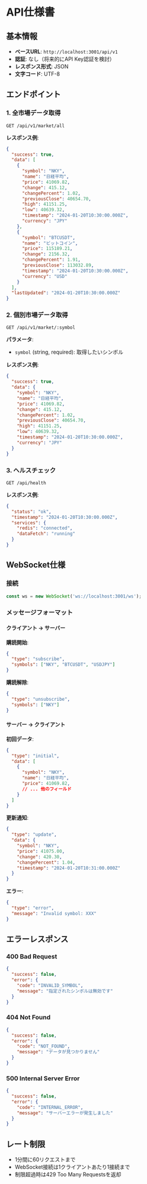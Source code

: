 # API仕様書

## 基本情報

- **ベースURL**: `http://localhost:3001/api/v1`
- **認証**: なし（将来的にAPI Key認証を検討）
- **レスポンス形式**: JSON
- **文字コード**: UTF-8

## エンドポイント

### 1. 全市場データ取得

```
GET /api/v1/market/all
```

**レスポンス例**:
```json
{
  "success": true,
  "data": [
    {
      "symbol": "NKY",
      "name": "日経平均",
      "price": 41069.82,
      "change": 415.12,
      "changePercent": 1.02,
      "previousClose": 40654.70,
      "high": 41151.25,
      "low": 40639.32,
      "timestamp": "2024-01-20T10:30:00.000Z",
      "currency": "JPY"
    },
    {
      "symbol": "BTCUSDT",
      "name": "ビットコイン",
      "price": 115189.21,
      "change": 2156.32,
      "changePercent": 1.91,
      "previousClose": 113032.89,
      "timestamp": "2024-01-20T10:30:00.000Z",
      "currency": "USD"
    }
  ],
  "lastUpdated": "2024-01-20T10:30:00.000Z"
}
```

### 2. 個別市場データ取得

```
GET /api/v1/market/:symbol
```

**パラメータ**:
- `symbol` (string, required): 取得したいシンボル

**レスポンス例**:
```json
{
  "success": true,
  "data": {
    "symbol": "NKY",
    "name": "日経平均",
    "price": 41069.82,
    "change": 415.12,
    "changePercent": 1.02,
    "previousClose": 40654.70,
    "high": 41151.25,
    "low": 40639.32,
    "timestamp": "2024-01-20T10:30:00.000Z",
    "currency": "JPY"
  }
}
```

### 3. ヘルスチェック

```
GET /api/health
```

**レスポンス例**:
```json
{
  "status": "ok",
  "timestamp": "2024-01-20T10:30:00.000Z",
  "services": {
    "redis": "connected",
    "dataFetch": "running"
  }
}
```

## WebSocket仕様

### 接続

```javascript
const ws = new WebSocket('ws://localhost:3001/ws');
```

### メッセージフォーマット

#### クライアント → サーバー

**購読開始**:
```json
{
  "type": "subscribe",
  "symbols": ["NKY", "BTCUSDT", "USDJPY"]
}
```

**購読解除**:
```json
{
  "type": "unsubscribe",
  "symbols": ["NKY"]
}
```

#### サーバー → クライアント

**初回データ**:
```json
{
  "type": "initial",
  "data": [
    {
      "symbol": "NKY",
      "name": "日経平均",
      "price": 41069.82,
      // ... 他のフィールド
    }
  ]
}
```

**更新通知**:
```json
{
  "type": "update",
  "data": {
    "symbol": "NKY",
    "price": 41075.00,
    "change": 420.30,
    "changePercent": 1.04,
    "timestamp": "2024-01-20T10:31:00.000Z"
  }
}
```

**エラー**:
```json
{
  "type": "error",
  "message": "Invalid symbol: XXX"
}
```

## エラーレスポンス

### 400 Bad Request
```json
{
  "success": false,
  "error": {
    "code": "INVALID_SYMBOL",
    "message": "指定されたシンボルは無効です"
  }
}
```

### 404 Not Found
```json
{
  "success": false,
  "error": {
    "code": "NOT_FOUND",
    "message": "データが見つかりません"
  }
}
```

### 500 Internal Server Error
```json
{
  "success": false,
  "error": {
    "code": "INTERNAL_ERROR",
    "message": "サーバーエラーが発生しました"
  }
}
```

## レート制限

- 1分間に60リクエストまで
- WebSocket接続は1クライアントあたり1接続まで
- 制限超過時は429 Too Many Requestsを返却